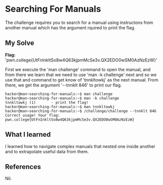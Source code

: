 # Searching For Manuals
The challenge requires you to search for a manual using instructons from another manual which has the argument rquired to print the flag.

## My Solve
**Flag:**  'pwn.college{UtFnInkltSo8w4Q63kjpmMcSe3v.QX2EDO0wSM0AzNzEzW}'

First we execute the 'man challenge' command to open the manual, and from there we learn that we need to use 'man -k challenge' next and so we use that and command to get know of 'tnnkltowkj' as the next manual. From there, we get the argument '--tnnklt 846' to print our flag.

```
hacker@man~searching-for-manuals:~$ man challenge
hacker@man~searching-for-manuals:~$ man -k challenge
tnnkltowkj (1)       - print the flag!
hacker@man~searching-for-manuals:~$ man tnnkltowkj
hacker@man~searching-for-manuals:~$ /challenge/challenge --tnnklt 846
Correct usage! Your flag: pwn.college{UtFnInkltSo8w4Q63kjpmMcSe3v.QX2EDO0wSM0AzNzEzW}
```

## What I learned
I learned how to navigate complex manuals that nested one inside another and to extrapolate useful data from them.

## References
Nil.
